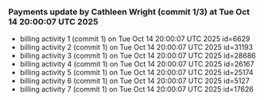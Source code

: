 
### Payments update by Cathleen Wright (commit 1/3) at Tue Oct 14 20:00:07 UTC 2025
- billing activity 1 (commit 1) on Tue Oct 14 20:00:07 UTC 2025 id=6629
- billing activity 2 (commit 1) on Tue Oct 14 20:00:07 UTC 2025 id=31193
- billing activity 3 (commit 1) on Tue Oct 14 20:00:07 UTC 2025 id=28686
- billing activity 4 (commit 1) on Tue Oct 14 20:00:07 UTC 2025 id=26167
- billing activity 5 (commit 1) on Tue Oct 14 20:00:07 UTC 2025 id=25174
- billing activity 6 (commit 1) on Tue Oct 14 20:00:07 UTC 2025 id=5127
- billing activity 7 (commit 1) on Tue Oct 14 20:00:07 UTC 2025 id=17626
